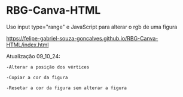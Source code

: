# RBG-Canva-HTML

Uso input type="range" e JavaScript para alterar o rgb de uma figura

https://felipe-gabriel-souza-goncalves.github.io/RBG-Canva-HTML/index.html

Atualização 09_10_24:

    -Alterar a posição dos vértices 
    
    -Copiar a cor da figura
    
    -Resetar a cor da figura sem alterar a figura
  

